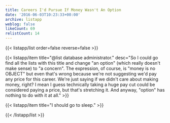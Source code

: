 ```yaml
---
title: Careers I'd Pursue If Money Wasn't An Option
date: '2016-06-03T10:23:33+00:00'
archive: listapp
weblog: false
likeCount: 69
relistCount: 14
---
```



{{< listapp/list order=false reverse=false >}}

   {{< listapp/item title="@list database administrator."
      desc="So I could go find all the lists with this title and change \"an option\" (which really doesn't make sense) to \"a concern\". The expression, of course, is \"money is no OBJECT\" but even that's wrong because we're not suggesting we'd pay any price for this career. We're just saying if we didn't care about making money, right? I mean I guess technically taking a huge pay cut could be considered paying a price, but that's stretching it. And anyway, \"option\" has nothing to do with it at all." >}}

   {{< listapp/item title="I should go to sleep." >}}

{{< /listapp/list >}}

